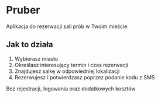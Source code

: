 # Pruber

Aplikacja do rezerwacji sali prób w Twoim mieście.

## Jak to działa

1. Wybierasz miasto
1. Określasz interesujący termin i czas rezerwacji
1. Znajdujesz salkę w odpowiedniej lokalizacji
1. Rezerwujesz i potwierdzasz poprzez podanie kodu z SMS

Bez rejestracji, logowania oraz dodatkowych kosztów

